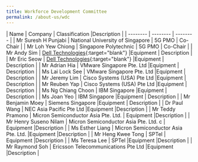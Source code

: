 ```yaml
---
title: Workforce Development Committee
permalink: /about-us/wdc
---
```

| Name | Company | Classification |Description |
| -------- | -------- | -------- |
| Mr Suresh H Punjabi |  National University of Singapore  |  5G PMO   | Co-Chair   |
| Mr Loh Yew Chiong    | Singapore Polytechnic  | 5G PMO   | Co-Chair   |
| Mr Andy Sim   |  [Dell Technologies](https://www.delltechnologies.com/en-sg/contactus.htm){:target="blank"}  |Equipment  | Description  |
| Mr Eric Seow     |  [Dell Technologies](https://www.delltechnologies.com/en-sg/contactus.htm){:target="blank"}   |Equipment  | Description  |
| Mr Adrian Hia  |  VMware Singapore Pte. Ltd   |Equipment  | Description  |
| Ms Lai Lock See |  VMware Singapore Pte. Ltd   |Equipment  | Description  |
| Mr Jeremy Lim    |  Cisco Systems (USA) Pte Ltd  |Equipment  | Description  |
| Mr Reuben Yap     | Cisco Systems (USA) Pte Ltd |Equipment  | Description  |
| Ms Ng Chiang Choon     |  IBM Singapore  |Equipment  | Description  |
| Ms Joan Yeo    |  IBM Singapore    |Equipment  | Description  |
| Mr Benjamin Moey     |  Siemens Singapore   |Equipment  |  Description  |
| Dr Paul Wang    |  NEC Asia Pacific Pte Ltd |Equipment  |Description  |
| Mr Teddy Pramono     |  Micron Semiconductor Asia Pte. Ltd.   |  Equipment  |Description  |
| Mr Henry Suseno Nilam   |  Micron Semiconductor Asia Pte. Ltd. c   |  Equipment  |Description  |
| Ms Esther Liang      |  Micron Semiconductor Asia Pte. Ltd.   |Equipment  |Description  |
| Mr Heng Kwee Tong       |  SPTel   | Equipment  |Description  |
| Ms Teresa Lee      |  SPTel  |Equipment  |Description  |
| Mr Raymond Soh   |  Ericsson Telecommunications Pte Ltd   |Equipment  |Description  |